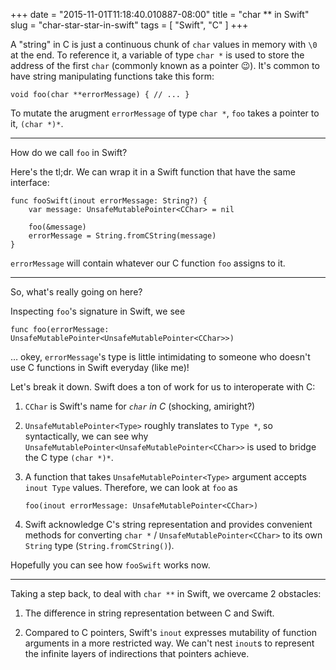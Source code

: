 +++
date = "2015-11-01T11:18:40.010887-08:00"
title = "char ** in Swift"
slug = "char-star-star-in-swift"
tags = [ "Swift", "C" ]
+++

A "string" in C is just a continuous chunk of `char` values in memory with
`\0` at the end. To reference it, a variable of type `char *` is used to store
the address of the first `char` (commonly known as a pointer 😉).  It's common
to have string manipulating functions take this form:

    void foo(char **errorMessage) { // ... }

To mutate the arugment `errorMessage` of type `char *`, `foo` takes a pointer
to it, `(char *)*`.

<hr />

How do we call `foo` in Swift?

Here's the tl;dr. We can wrap it in a Swift function that have the same
interface:

    func fooSwift(inout errorMessage: String?) {
        var message: UnsafeMutablePointer<CChar> = nil

        foo(&message)
        errorMessage = String.fromCString(message)
    }

`errorMessage` will contain whatever our C function `foo` assigns to it.

<hr />

So, what's really going on here?

Inspecting `foo`'s signature in Swift, we see

    func foo(errorMessage: UnsafeMutablePointer<UnsafeMutablePointer<CChar>>)

… okey, `errorMessage`'s type is little intimidating to someone who doesn't
use C functions in Swift everyday (like me)!

Let's break it down. Swift does a ton of work for us to interoperate with C:

1.  `CChar` is Swift's name for *`char` in C* (shocking, amiright?)

2.  `UnsafeMutablePointer<Type>` roughly translates to `Type *`, so
    syntactically, we can see why
    `UnsafeMutablePointer<UnsafeMutablePointer<CChar>>` is used to bridge the
    C type `(char *)*`.

3.  A function that takes `UnsafeMutablePointer<Type>` argument accepts
    `inout Type` values. Therefore, we can look at `foo` as

        foo(inout errorMessage: UnsafeMutablePointer<CChar>)

4.  Swift acknowledge C's string representation and provides convenient
    methods for converting `char *` / `UnsafeMutablePointer<CChar>` to its own
    `String` type (`String.fromCString()`).

Hopefully you can see how `fooSwift` works now.

<hr />

Taking a step back, to deal with `char **` in Swift, we overcame 2 obstacles:

1.  The difference in string representation between C and Swift.

2.  Compared to C pointers, Swift's `inout` expresses mutability of function
    arguments in a more restricted way. We can't nest `inout`s to represent
    the infinite layers of indirections that pointers achieve.
